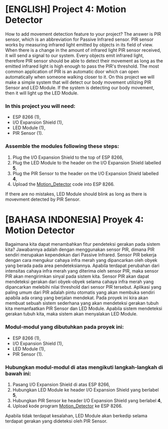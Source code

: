 # [ENGLISH] Project 4: Motion Detector
How to add movement detection feature to your project? The answer is PIR sensor, which is an abbreviation for Passive Infrared sensor. PIR sensor works by measuring infrared light emitted by objects in its field of view. When there is a change in the amount of infrared light PIR sensor received, it will send a signal to our system. Every objects emit infrared light, therefore PIR sensor should be able to detect their movement as long as the emitted infrared light is high enough to pass the PIR's threshold. The most common application of PIR is an automatic door which can open automatically when someone walking closer to it. On this project we will make a simple system that will detect our body movement utilizing PIR Sensor and LED Module. If the system is detecting our body movement, then it will light up the LED Module.

### In this project you will need:
* ESP 8266 (1),
* I/O Expansion Shield (1),
* LED Module (1),
* PIR Sensor (1).

### Assemble the modules following these steps:
1. Plug the I/O Expansion Shield to the top of ESP 8266,
2. Plug the LED Module to the header on the I/O Expansion Shield labelled **5**,
3. Plug the PIR Sensor to the header on the I/O Expansion Shield labelled **4**,
4. Upload the [Motion_Detector](/04_Motion_Detector/Motion_Detector) code into ESP 8266.

If there are no mistakes, LED Module should blink as long as there is movevment detected by PIR Sensor.

# [BAHASA INDONESIA] Proyek 4: Motion Detector
Bagaimana kita dapat menambahkan fitur pendeteksi gerakan pada sistem kita? Jawabannya adalah dengan menggunakan sensor PIR, dimana PIR sendiri merupakan kependekan dari Passive Infrared. Sensor PIR bekerja dengan cara mengukur cahaya infra merah yang dipancarkan oleh obyek yang berada pada area pendeteksiannya. Apabila terdapat perubahan dari intensitas cahaya infra merah yang diterima oleh sensor PIR, maka sensor PIR akan mengirimkan sinyal pada sistem kita. Sensor PIR akan dapat mendeteksi gerakan dari obyek-obyek selama cahaya infra merah yang dipancarkan melebihi nilai threshold dari sensor PIR tersebut. Aplikasi yang paling umum dari PIR adalah pintu otomatis yang akan membuka sendiri apabila ada orang yang berjalan mendekat. Pada proyek ini kira akan membuat sebuah sistem sederhana yang akan mendeteksi gerakan tubuh kita memanfaatkan PIR Sensor dan LED Module. Apabila sistem mendeteksi gerakan tubuh kita, maka sistem akan menyalakan LED Module.

### Modul-modul yang dibutuhkan pada proyek ini:
* ESP 8266 (1),
* I/O Expansion Shield (1),
* LED Module (1),
* PIR Sensor (1).

### Hubungkan modul-modul di atas mengikuti langkah-langkah di bawah ini:
1. Pasang I/O Expansion Shield di atas ESP 8266,
2. Hubungkan LED Module ke header I/O Expansion Shield yang berlabel **5**,
3. Hubungkan PIR Sensor ke header I/O Expansion Shield yang berlabel **4**,
4. Upload kode program [Motion_Detector](/04_Motion_Detector/Motion_Detector) ke ESP 8266.

Apabila tidak terdapat kesalahan, LED Module akan berkedip selama terdapat gerakan yang dideteksi oleh PIR Sensor.
